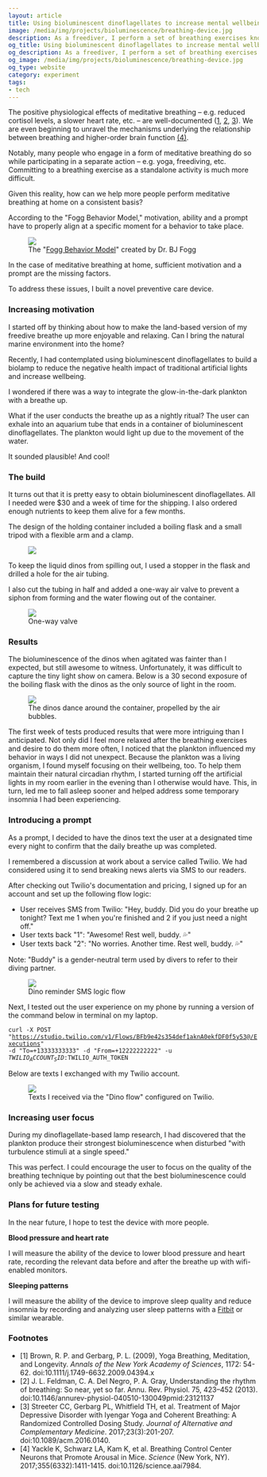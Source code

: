 ```yaml
---
layout: article
title: Using bioluminescent dinoflagellates to increase mental wellbeing
image: /media/img/projects/bioluminescence/breathing-device.jpg
description: As a freediver, I perform a set of breathing exercises known as a "breathe up" to slow my heart rate and relax my mind before a dive. These same techniques can be used on land to reduce anxiety and increase overall mental wellbeing. In order to increase motivation and more effectively prompt an individual to engage in a routine breathe up, I built a novel preventive care device.
og_title: Using bioluminescent dinoflagellates to increase mental wellbeing
og_description: As a freediver, I perform a set of breathing exercises known as a "breathe up" to slow my heart rate and relax my mind before a dive. These same techniques can be used on land to reduce anxiety and increase overall mental wellbeing. In order to increase motivation and more effectively prompt an individual to engage in a routine breathe up, I built a novel preventive care device.
og_image: /media/img/projects/bioluminescence/breathing-device.jpg
og_type: website
category: experiment
tags: 
- tech
---
```


The positive physiological effects of meditative breathing – e.g. reduced cortisol levels, a slower heart rate, etc. – are well-documented (<a href="#fn1" class="footnote-link">1</a>, <a href="#fn2" class="footnote-link">2</a>, <a href="#fn2" class="footnote-link">3</a>). We are even beginning to unravel the mechanisms underlying the relationship between breathing and higher-order brain function <a href="#fn4" class="footnote-link">(4)</a>.

Notably, many people who engage in a form of meditative breathing do so while participating in a separate action – e.g. yoga, freediving, etc. Committing to a breathing exercise as a standalone activity is much more difficult.

Given this reality, how can we help more people perform meditative breathing at home on a consistent basis?

According to the "Fogg Behavior Model," motivation, ability and a prompt have to properly align at a specific moment for a behavior to take place.

<figure>
	<img src="/media/img/projects/bioluminescence/fogg.jpg" />
	<figcaption>The "<a href="https://www.behaviormodel.org/">Fogg Behavior Model</a>" created by Dr. BJ Fogg</figcaption>
</figure>

In the case of meditative breathing at home, sufficient motivation and a prompt are the missing factors.

To address these issues, I built a novel preventive care device.

### Increasing motivation

I started off by thinking about how to make the land-based version of my freedive breathe up more enjoyable and relaxing. Can I bring the natural marine environment into the home?

Recently, I had contemplated using bioluminescent dinoflagellates to build a biolamp to reduce the negative health impact of traditional artificial lights and increase wellbeing.

I wondered if there was a way to integrate the glow-in-the-dark plankton with a breathe up.

What if the user conducts the breathe up as a nightly ritual? The user can exhale into an aquarium tube that ends in a container of bioluminescent dinoflagellates. The plankton would light up due to the movement of the water.

It sounded plausible! And cool!

### The build

It turns out that it is pretty easy to obtain bioluminescent dinoflagellates. All I needed were $30 and a week of time for the shipping. I also ordered enough nutrients to keep them alive for a few months.

The design of the holding container included a boiling flask and a small tripod with a flexible arm and a clamp.

<figure>
	<img src="/media/img/projects/bioluminescence/breathing-device.jpg" />
</figure>

To keep the liquid dinos from spilling out, I used a stopper in the flask and drilled a hole for the air tubing.

I also cut the tubing in half and added a one-way air valve to prevent a siphon from forming and the water flowing out of the container.

<figure>
	<img src="/media/img/projects/bioluminescence/one-way-valve.jpg" />
	<figcaption>One-way valve</figcaption>
</figure>

### Results

The bioluminescence of the dinos when agitated was fainter than I expected, but still awesome to witness. Unfortunately, it was difficult to capture the tiny light show on camera. Below is a 30 second exposure of the boiling flask with the dinos as the only source of light in the room.

<figure>
	<img src="/media/img/projects/bioluminescence/dinos.jpg" />
	<figcaption>The dinos dance around the container, propelled by the air bubbles.</figcaption>
</figure>

The first week of tests produced results that were more intriguing than I anticipated. Not only did I feel more relaxed after the breathing exercises and desire to do them more often, I noticed that the plankton influenced my behavior in ways I did not unexpect. Because the plankton was a living organism, I found myself focusing on their wellbeing, too. To help them maintain their natural circadian rhythm, I started turning off the artificial lights in my room earlier in the evening than I otherwise would have. This, in turn, led me to fall asleep sooner and helped address some temporary insomnia I had been experiencing.

### Introducing a prompt

As a prompt, I decided to have the dinos text the user at a designated time every night to confirm that the daily breathe up was completed.

I remembered a discussion at work about a service called Twilio. We had considered using it to send breaking news alerts via SMS to our readers.

After checking out Twilio's documentation and pricing, I signed up for an account and set up the following flow logic:

* User receives SMS from Twilio: "Hey, buddy. Did you do your breathe up tonight? Text me 1 when you're finished and 2 if you just need a night off."
* User texts back "1": "Awesome! Rest well, buddy. 💦"
* User texts back "2": "No worries. Another time. Rest well, buddy. 💦"

Note: "Buddy" is a gender-neutral term used by divers to refer to their diving partner.

<figure>
	<img src="/media/img/projects/bioluminescence/twilio.png" />
	<figcaption>Dino reminder SMS logic flow</figcaption>
</figure>

Next, I tested out the user experience on my phone by running a version of the command below in terminal on my laptop.

<code>curl -X POST "https://studio.twilio.com/v1/Flows/BFb9e42s354def1aknA0ekfDF0f5y53@/Executions" -d "To=+13333333333" -d "From=+12222222222" -u $TWILIO_ACCOUNT_SID:$TWILIO_AUTH_TOKEN</code>

Below are texts I exchanged with my Twilio account.

<figure>
	<img src="/media/img/projects/bioluminescence/texts.jpg" />
	<figcaption>Texts I received via the "Dino flow" configured on Twilio.</figcaption>
</figure>

<!--I also decided to borrow a page from the <a href="https://support.snapchat.com/en-US/a/snapstreaks">Snapchat playbook</a> and create the "Dinostreak."

The number next to the 💦 tells you how many days you've done a breathe up.-->

### Increasing user focus

During my dinoflagellate-based lamp research, I had discovered that the plankton produce their strongest bioluminescence when disturbed "with turbulence stimuli at a single speed."

This was perfect. I could encourage the user to focus on the quality of the breathing technique by pointing out that the best bioluminescence could only be achieved via a slow and steady exhale.

### Plans for future testing

In the near future, I hope to test the device with more people.

**Blood pressure and heart rate**

I will measure the ability of the device to lower blood pressure and heart rate, recording the relevant data before and after the breathe up with wifi-enabled monitors.

**Sleeping patterns**

I will measure the ability of the device to improve sleep quality and reduce insomnia by recording and analyzing user sleep patterns with a <a href="https://www.fitbit.com/sleep-better">Fitbit</a> or similar wearable.


<section class="footnotes">
<h3>Footnotes</h3>
<ul>
	<li id="fn1">
		[1] Brown, R. P. and Gerbarg, P. L. (2009), Yoga Breathing, Meditation, and Longevity. <em>Annals of the New York Academy of Sciences</em>, 1172: 54-62. doi:10.1111/j.1749-6632.2009.04394.x 
	</li>
	<li id="fn2">
		[2] J. L. Feldman, C. A. Del Negro, P. A. Gray, Understanding the rhythm of breathing: So near, yet so far. Annu. Rev. Physiol. 75, 423–452 (2013). doi:10.1146/annurev-physiol-040510-130049pmid:23121137
	</li>
	<li id="fn3">
		[3] Streeter CC, Gerbarg PL, Whitfield TH, et al. Treatment of Major Depressive Disorder with Iyengar Yoga and Coherent Breathing: A Randomized Controlled Dosing Study. <em>Journal of Alternative and Complementary Medicine</em>. 2017;23(3):201-207. doi:10.1089/acm.2016.0140. 
	</li>
	<li id="fn4">
		[4] Yackle K, Schwarz LA, Kam K, et al. Breathing Control Center Neurons that Promote Arousal in Mice. <em>Science</em> (New York, NY). 2017;355(6332):1411-1415. doi:10.1126/science.aai7984.
	</li>
</ul>
</section>